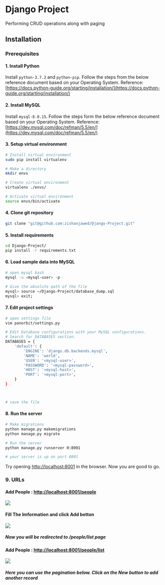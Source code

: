 # Django Project
Performing CRUD operations along with paging
## Installation

### Prerequisites

#### 1. Install Python
Install ```python-3.7.2``` and ```python-pip```. Follow the steps from the below reference document based on your Operating System.
Reference: [https://docs.python-guide.org/starting/installation/](https://docs.python-guide.org/starting/installation/)

#### 2. Install MySQL
Install ```mysql-8.0.15```. Follow the steps form the below reference document based on your Operating System.
Reference: [https://dev.mysql.com/doc/refman/5.5/en/](https://dev.mysql.com/doc/refman/5.5/en/)
#### 3. Setup virtual environment
```bash
# Install virtual environment
sudo pip install virtualenv

# Make a directory
mkdir envs

# Create virtual environment
virtualenv ./envs/

# Activate virtual environment
source envs/bin/activate
```

#### 4. Clone git repository
```bash
git clone "git@github.com:zishanjawed/Django-Project.git"
```

#### 5. Install requirements
```bash
cd Django-Project/
pip install -r requirements.txt
```

#### 6. Load sample data into MySQL
```bash
# open mysql bash
mysql -u <mysql-user> -p

# Give the absolute path of the file
mysql> source ~/Django-Project/database_dump.sql
mysql> exit;

```
#### 7. Edit project settings
```bash
# open settings file
vim panorbit/settings.py

# Edit Database configurations with your MySQL configurations.
# Search for DATABASES section.
DATABASES = {
    'default': {
        'ENGINE': 'django.db.backends.mysql',
        'NAME': 'world',
        'USER': '<mysql-user>',
        'PASSWORD': '<mysql-password>',
        'HOST': '<mysql-host>',
        'PORT': '<mysql-port>',
    }
}



# save the file
```
#### 8. Run the server
```bash
# Make migrations
python manage.py makemigrations
python manage.py migrate

# Run the server
python manage.py runserver 0:8001

# your server is up on port 8001
```
Try opening [http://localhost:8001](http://localhost:8001) in the browser.
Now you are good to go.

### 9. URLs
#### Add People : [http://localhost:8001/people](http://localhost:8001/people)
![](https://i.imgur.com/xbnAaa9.png)
#### Fill The Imformation and click Add botton
![](https://i.imgur.com/2IT0RBC.png)
##### Now you will be redirected to /people/list  page
#### Add People : [http://localhost:8001/people/list](http://localhost:8001/people/list)
![](https://i.imgur.com/YLwkwW8.png)
##### Here you can use the pagination below. Click on the New button to add another record
